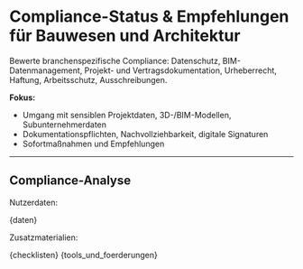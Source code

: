# Compliance-Status & Empfehlungen für Bauwesen und Architektur

Bewerte branchenspezifische Compliance: Datenschutz, BIM-Datenmanagement, Projekt- und Vertragsdokumentation, Urheberrecht, Haftung, Arbeitsschutz, Ausschreibungen.

**Fokus:**
- Umgang mit sensiblen Projektdaten, 3D-/BIM-Modellen, Subunternehmerdaten
- Dokumentationspflichten, Nachvollziehbarkeit, digitale Signaturen
- Sofortmaßnahmen und Empfehlungen

---

## Compliance-Analyse

Nutzerdaten:

{daten}

Zusatzmaterialien:

{checklisten}
{tools_und_foerderungen}
